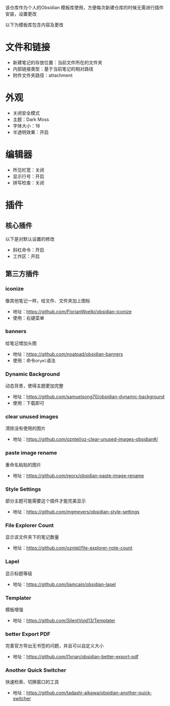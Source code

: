 该仓库作为个人的Obsidian 模板库使用，方便每次新建仓库的时候无需进行插件安装，设置更改

以下为模板库包含内容及更改

# 文件和链接
- 新建笔记的存放位置：当前文件所在的文件夹
- 内部链接类型：基于当前笔记的相对路径
- 附件文件夹路径：attachment

# 外观
- 关闭安全模式
- 主题：Dark Moss
- 字体大小：18
- 半透明效果：开启
# 编辑器
- 所见栏宽：关闭
- 显示行号：开启
- 拼写检查：关闭

# 插件
## 核心插件
以下是对默认设置的修改
- 斜杠命令：开启
- 工作区：开启

## 第三方插件
### iconize
像其他笔记一样，给文件、文件夹加上图标
- 地址：https://github.com/FlorianWoelki/obsidian-iconize
- 使用：右键菜单

### banners
给笔记增加头图
- 地址：https://github.com/noatpad/obsidian-banners
- 使用：命令or`yml`语法

### Dynamic Background
动态背景，使得主题更加完整
- 地址：https://github.com/samuelsong70/obsidian-dynamic-background
- 使用：下载即可

### clear unused images
清除没有使用的图片
- 地址：https://github.com/ozntel/oz-clear-unused-images-obsidian#/

### paste image rename
重命名粘贴的图片
- 地址：https://github.com/reorx/obsidian-paste-image-rename


### Style Settings
部分主题可能需要这个插件才能完美显示
- 地址：https://github.com/mgmeyers/obsidian-style-settings

### File Explorer Count
显示该文件夹下的笔记数量
- 地址：https://github.com/ozntel/file-explorer-note-count

### Lapel
显示标题等级
- 地址：https://github.com/liamcain/obsidian-lapel


### Templater
模板增强
- 地址：https://github.com/SilentVoid13/Templater

### better Export PDF
完善官方导出无书签的问题，并且可以自定义大小
- 地址：https://github.com/l1xnan/obsidian-better-export-pdf

### Another Quick Switcher
快速检索、切换窗口的工具
- 地址：https://github.com/tadashi-aikawa/obsidian-another-quick-switcher

